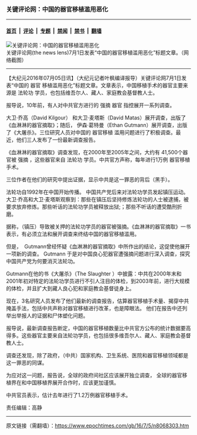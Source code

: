 ### 关键评论网：中国的器官移植滥用恶化

---

#### [首页](../../../..?n8068303) &nbsp;|&nbsp; [评论](../../../../../epoch-comment?n8068303) &nbsp;|&nbsp; [专题](../../../../../epoch-special?n8068303) &nbsp;|&nbsp; [禁闻](../../../../../epoch-news?n8068303) &nbsp;|&nbsp; [禁书](../../../../../books?n8068303) &nbsp;|&nbsp; [翻墙](https://github.com/gfw-breaker/nogfw/blob/master/README.md?n8068303)


<div><img alt="关键评论网：中国的器官移植滥用恶化" class="attachment-djy_600_400 size-djy_600_400 wp-post-image" src="https://i.epochtimes.com/assets/uploads/2016/07/Screen-Shot-2016-07-05-at-10.50.28-AM-600x400.png"/>
<div class="caption">
 关键评论网(the news lens)7月1日发表“中国的器官移植滥用恶化”标题文章。（网络截图）
</div></div><hr/><div class="post_content" id="artbody" itemprop="articleBody">
 <!-- article content begin -->
 <p>
  【大纪元2016年07月05日讯】（大纪元记者叶枫编译报导）关键评论网7月1日发表“中国的
  <ok href="https://www.epochtimes.com/gb/tag/%E5%99%A8%E5%AE%98.html">
   器官
  </ok>
  移植滥用恶化”标题文章。文章表示，中国移植手术的器官主要来源是
  <ok href="https://www.epochtimes.com/gb/tag/%E6%B3%95%E8%BD%AE%E5%8A%9F.html">
   法轮功
  </ok>
  学员，也包括维吾尔人、藏人、家庭教会基督教人士。
 </p>
 <p>
  报导说，10年前，有人对中共官方进行的
  <ok href="https://www.epochtimes.com/gb/tag/%E5%BC%BA%E6%91%98.html">
   强摘
  </ok>
  <ok href="https://www.epochtimes.com/gb/tag/%E5%99%A8%E5%AE%98.html">
   器官
  </ok>
  指控展开一系列调查。
 </p>
 <p>
  大卫‧乔高（David Kilgour） 和大卫‧麦塔斯（David Matas）展开调查，出版了《血淋淋的器官摘取》；随后， 伊森‧葛特曼（Ethan Gutmann）展开调查，出版了《大屠杀》。三位研究人员对中国的
  <ok href="https://www.epochtimes.com/gb/tag/%E5%99%A8%E5%AE%98%E7%A7%BB%E6%A4%8D.html">
   器官移植
  </ok>
  滥用问题进行了积极调查。最近，他们三人发布了一份最新调查报告。
 </p>
 <p>
  《血淋淋的器官摘取》调查发现，在2000年至2005年之间，大约有 41,500个器官被
  <ok href="https://www.epochtimes.com/gb/tag/%E5%BC%BA%E6%91%98.html">
   强摘
  </ok>
  ，这些器官来自
  <ok href="https://www.epochtimes.com/gb/tag/%E6%B3%95%E8%BD%AE%E5%8A%9F.html">
   法轮功
  </ok>
  学员。中共官方声称，每年进行1万例
  <ok href="https://www.epochtimes.com/gb/tag/%E5%99%A8%E5%AE%98%E7%A7%BB%E6%A4%8D.html">
   器官移植
  </ok>
  手术。
 </p>
 <p>
  三位作者在他们的研究中提出证据，显示中共是这一罪恶的背后（黑手）。
 </p>
 <p>
  法轮功自1992年在中国开始传播。 中国共产党后来对法轮功学员发起镇压运动。 大卫‧乔高和大卫‧麦塔斯观察到：那些在镇压后坚持修炼法轮功的人士被逮捕，被要求放弃修炼。那些听话的法轮功学员被释放出狱;；那些不听话的遭受酷刑折磨。
 </p>
 <p>
  据称，（镇压）导致被关押的法轮功学员的器官被强摘。《血淋淋的器官摘取》一书表示，有必须立法和展开调查来终结中国的器官移植滥用。
 </p>
 <p>
  但是，  Gutmann曾经怀疑《血淋淋的器官摘取》中所作出的结论，这促使他展开一项新的调查。 Gutmann 于是对中国良心犯器官遭强摘问题进行深入调查，探究中国共产党为何要消灭法轮功。
 </p>
 <p>
  Gutmann在他的书《大屠杀》（The Slaughter ）中披露：中共在2000年末和2001年初对特定的法轮功学员进行不引人注目的体检，到2003年前，进行大规模的体检，并且扩大到藏人良心犯和家庭教会基督徒身上。
 </p>
 <p>
  现在，3名研究人员发布了他们最新的调查报告，估算器官移植手术量、揭穿中共掩盖手法，包括中共声称对器官移植进行改革，也是障眼法。 他们在报告中还列举出举报人的证据和尸体塑化问题。
 </p>
 <p>
  报导说，最新调查报告断定，中国的器官移植数量比中共官方公布的统计数据要高得多。这些器官主要来自法轮功学员，也包括很多维吾尔人、藏人、家庭教会基督教人士。
 </p>
 <p>
  调查还发现，除了政府，（中共）国家机构、卫生系统、医院和器官移植领域都是这一罪恶的同谋。
 </p>
 <p>
  为应对这一问题，报告说，全球的政府间社区应该展开独立调查， 全球的器官移植界在和中国移植界展开合作时，应该更加谨慎。
 </p>
 <p>
  中共官员表示，估计去年进行了1.2万例器官移植手术。
 </p>
 <p>
  责任编辑：高静
 </p>
 <!-- article content end -->
 <div id="below_article_ad">
 </div>
</div>


---

原文链接（需翻墙）：https://www.epochtimes.com/gb/16/7/5/n8068303.htm